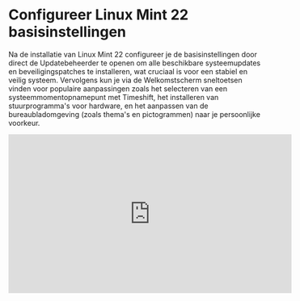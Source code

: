 # Configureer Linux Mint 22 basisinstellingen

Na de installatie van Linux Mint 22 configureer je de basisinstellingen door direct de Updatebeheerder te openen om alle beschikbare systeemupdates en beveiligingspatches te installeren, wat cruciaal is voor een stabiel en veilig systeem. Vervolgens kun je via de Welkomstscherm sneltoetsen vinden voor populaire aanpassingen zoals het selecteren van een systeemmomentopnamepunt met Timeshift, het installeren van stuurprogramma's voor hardware, en het aanpassen van de bureaubladomgeving (zoals thema's en pictogrammen) naar je persoonlijke voorkeur.

<iframe width="560" height="315" src="https://www.youtube.com/embed/xiRsG7-qaQY?autoplay=0&loop=0&mute=0" title="YouTube video player" frameborder="0" allow="accelerometer; autoplay; clipboard-write; encrypted-media; gyroscope; picture-in-picture; web-share" referrerpolicy="strict-origin-when-cross-origin" allowfullscreen></iframe>